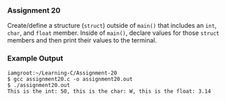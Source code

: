 ### Assignment 20

Create/define a structure (`struct`) outside of `main()` that includes an `int`, `char`, and `float` member. Inside of `main()`, declare values for those `struct` members and then print their values to the terminal.

### Example Output

```
iamgroot:~/Learning-C/Assignment-20
$ gcc assignment20.c -o assignment20.out
$ ./assignment20.out
This is the int: 50, this is the char: W, this is the float: 3.14
```